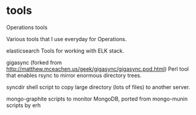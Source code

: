 tools
=====

Operations tools

Various tools that I use everyday for Operations.

elasticsearch
  Tools for working with ELK stack.

gigasync (forked from http://matthew.mceachen.us/geek/gigasync/gigasync.pod.html)
  Perl tool that enables rsync to mirror enormous directory trees.

syncdir  shell script to copy large directory (lots of files) to another server.

mongo-graphite  scripts to monitor MongoDB, ported from mongo-munin scripts by erh
